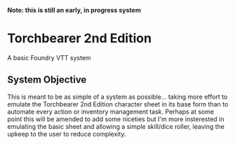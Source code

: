 **Note: this is still an early, in progress system**

# Torchbearer 2nd Edition 

A basic Foundry VTT system 

## System Objective

This is meant to be as simple of a system as possible... taking more effort to
emulate the Torchbearer 2nd Edition character sheet in its base form than to
automate every action or inventory management task.  Perhaps at some point this
will be amended to add some niceties but I'm more insterested in emulating the
basic sheet and allowing a simple skill/dice roller, leaving the upkeep to the
user to reduce complexity.
